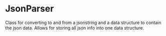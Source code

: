# JsonParser
Class for converting to and from a jsonstring and a data structure to contain the json data. Allows for storing all json info into one data structure.
